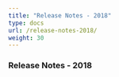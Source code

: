 ```yaml
---
title: "Release Notes - 2018"
type: docs
url: /release-notes-2018/
weight: 30
---
```


### **Release Notes - 2018**
